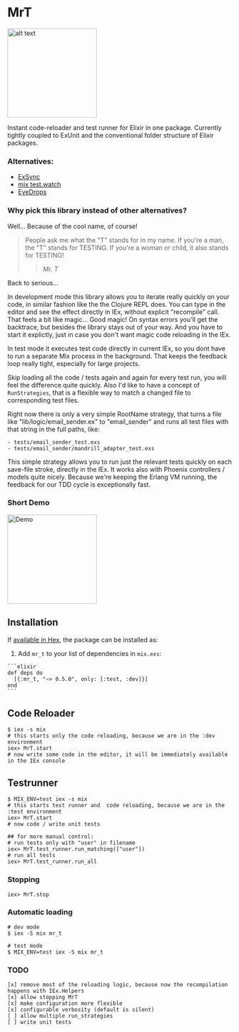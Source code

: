 # MrT
<img src="https://raw.githubusercontent.com/ruby2elixir/mr_t/master/docs/mr-t.jpg" alt="alt text" height="200">

Instant code-reloader and test runner for Elixir in one package.
Currently tightly coupled to ExUnit and the conventional folder structure of Elixir packages.

### Alternatives:
  - [ExSync](https://github.com/falood/exsync/)
  - [mix test.watch](https://github.com/lpil/mix-test.watch/)
  - [EyeDrops](https://github.com/rkotze/eye_drops)

### Why pick this library instead of other alternatives?

Well... Because of the cool name, of course!

> People ask me what the "T" stands for in my name. If you're a man, the "T" stands for TESTING. If you're a woman or child, it also stands for TESTING!
>
>> <cite>Mr. T</cite>

Back to serious...

In development mode this library allows you to iterate really quickly on your code, in similar fashion like the the Clojure REPL does. You can type in the editor and see the effect directly in IEx, without explicit "recompile" call. That feels a bit like magic... Good magic! On syntax errors you'll get the backtrace, but besides the library stays out of your way. And you have to start it explictly, just in case you don't want magic code reloading in the IEx.

In test mode it executes test code directly in current IEx, so you dont have to run a separate Mix process in the background. That keeps the feedback loop really tight, especially for large projects.

Skip loading all the code / tests again and again for every test run, you will feel the difference quite quickly. Also I'd like to have a concept of `RunStrategies`, that is a flexible way to match a changed file to corresponding test files.

Right now there is only a very simple RootName strategy, that turns a file like "lib/logic/email_sender.ex" to "email_sender" and runs all test files with that string in the full paths, like:

    - tests/email_sender_test.exs
    - tests/email_sender/mandrill_adapter_test.exs

This simple strategy allows you to run just the relevant tests quickly on each save-file stroke, directly in the IEx. It works also with Phoenix controllers / models quite nicely. Because we're keeping the Erlang VM running, the feedback for our TDD cycle is exceptionally fast.

### Short Demo
<img src="https://raw.githubusercontent.com/ruby2elixir/mr_t/master/docs/mr_t_demo_draft.gif" alt="Demo" height="200">

## Installation

If [available in Hex](https://hex.pm/docs/publish), the package can be installed as:

  1. Add `mr_t` to your list of dependencies in `mix.exs`:

    ```elixir
    def deps do
      [{:mr_t, "~> 0.5.0", only: [:test, :dev]}]
    end
    ```

## Code Reloader
    $ iex -s mix
    # this starts only the code reloading, because we are in the :dev environment
    iex> MrT.start
    # now write some code in the editor, it will be immediately available in the IEx console


## Testrunner
    $ MIX_ENV=test iex -s mix
    # this starts test runner and  code reloading, because we are in the :test environment
    iex> MrT.start
    # now code / write unit tests

    ## for more manual control:
    # run tests only with "user" in filename
    iex> MrT.test_runner.run_matching(["user"])
    # run all tests
    iex> MrT.test_runner.run_all


### Stopping
    iex> MrT.stop

### Automatic loading
    # dev mode
    $ iex -S mix mr_t

    # test mode
    $ MIX_ENV=test iex -S mix mr_t

### TODO
    [x] remove most of the reloading logic, because now the recompilation happens with IEx.Helpers
    [x] allow stopping MrT
    [x] make configuration more flexible
    [x] configurable verbosity (default is silent)
    [ ] allow multiple run_strategies
    [ ] write unit tests

